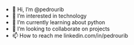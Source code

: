 - 👋 Hi, I’m @pedrourib
- 👀 I’m interested in technology
- 🌱 I’m currently learning about python
- 💞️ I’m looking to collaborate on projects
- 📫 How to reach me linkedin.com/in/pedrourib

<!---
pedrourib/pedrourib is a ✨ special ✨ repository because its `README.md` (this file) appears on your GitHub profile.
You can click the Preview link to take a look at your changes.
--->
